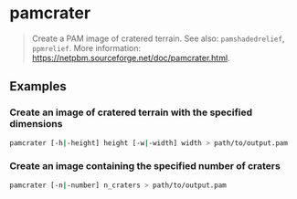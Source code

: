 # pamcrater

> Create a PAM image of cratered terrain. See also: `pamshadedrelief`, `ppmrelief`. More information: <https://netpbm.sourceforge.net/doc/pamcrater.html>.

## Examples

### Create an image of cratered terrain with the specified dimensions

```bash
pamcrater [-h|-height] height [-w|-width] width > path/to/output.pam
```

### Create an image containing the specified number of craters

```bash
pamcrater [-n|-number] n_craters > path/to/output.pam
```
